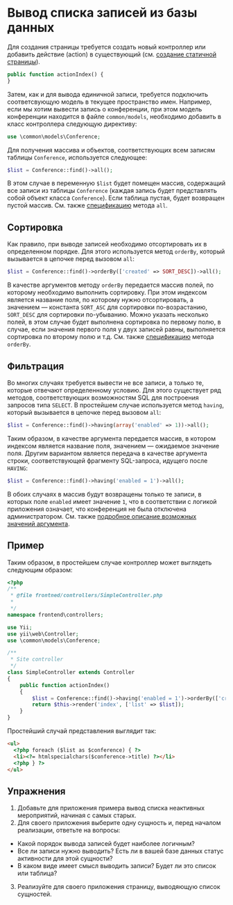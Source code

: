 # Вывод списка записей из базы данных

Для создания страницы требуется создать новый контроллер или добавить действие (action) в существующий (см. [создание статичной страницы](static.md)).

```php
public function actionIndex() {
}
```

Затем, как и для вывода единичной записи, требуется подключить соответсвующую модель в текущее пространство имен. Например, если мы хотим вывести запись о конференции, при этом модель конференции находится в файле `common/models`, необходимо добавить в класс контроллера следующую директиву:
```php
use \common\models\Conference;
```

Для получения массива и объектов, соответствующих всем записям таблицы `Conference`, используется следующее:

```php
$list = Conference::find()->all();
```

В этом случае в переменную `$list` будет помещен массив, содержащий все записи из таблицы `Conference` (каждая запись будет представлять собой объект класса `Conference`). Если таблица пустая, будет возвращен пустой массив. См. также [спецификацию](http://www.yiiframework.com/doc-2.0/yii-db-activequery.html#all()-detail) метода `all`.

## Сортировка

Как правило, при выводе записей необходимо отсортировать их в определенном порядке. Для этого используется метод `orderBy`, который вызывается в цепочке перед вызовом `all`:

```php
$list = Conference::find()->orderBy(['created' => SORT_DESC])->all();
```

В качестве аргументов методу `orderBy` передается массив полей, по которому необходимо выполнить сортировку. При этом индексом является название поля, по которому нужно отсортировать, а значением — константа `SORT_ASC` для сортировки по-возрастанию, `SORT_DESC` для сортировки по-убыванию. Можно указать несколько полей, в этом случае будет выполнена сортировка по первому полю, в случае, если значения первого поля у двух записей равны, выполняется сортировка по второму полю и т.д. См. также [спецификацию](http://www.yiiframework.com/doc-2.0/yii-db-querytrait.html#orderBy()-detail) метода `orderBy`.

## Фильтрация

Во многих случаях требуется вывести не все записи, а только те, которые отвечают определенному условию. Для этого существует ряд методов, соответствующих возможностям SQL для построения запросов типа `SELECT`. В простейшем случае используется метод `having`, который вызывается в цепочке перед вызовом `all`:

```php
$list = Conference::find()->having(array('enabled' => 1))->all();
```

Таким образом, в качестве аргумента передается массив, в котором индексом является название поля, значением — ожидаемое значение поля. Другим вариантом является передача в качестве аргумента строки, соответствующей фрагменту SQL-запроса, идущего после `HAVING`:

```php
$list = Conference::find()->having('enabled = 1')->all();
```
В обоих случаях в массив будут возвращены только те записи, в которых поле `enabled` имеет значение `1`, что в соответствии с логикой приложения означает, что конференция не была отключена администратором. См. также [подробное описание возможных значений аргумента](http://www.yiiframework.com/doc-2.0/yii-db-query.html#where()-detail).


## Пример
Таким образом, в простейшем случае контроллер может выглядеть следующим образом:
```php
<?php
/**
 * @file frontned/controllers/SimpleController.php
 * 
 */
namespace frontend\controllers;

use Yii;
use yii\web\Controller;
use \common\models\Conference;

/**
 * Site controller
 */
class SimpleController extends Controller
{
    public function actionIndex()
    {
        $list = Conference::find()->having('enabled = 1')->orderBy(['created' => SORT_DESC])->all();
        return $this->render('index', ['list' => $list]);
    }
}
```

Простейший случай представления выглядит так:
```html
<ul>
  <?php foreach ($list as $conference) { ?>
  <li><?= htmlspecialchars($conference->title) ?></li>
  <?php } ?>
</ul>
```

## Упражнения

1. Добавьте для приложения примера вывод списка неактивных мероприятий, начиная с самых старых.
2. Для своего приложения выберите одну сущность и, перед началом реализации, ответьте на вопросы:
 * Какой порядок вывода записей будет наиболее логичным?
 * Все ли записи нужно выводить? Есть ли в вашей базе данных статус активности для этой сущности?
 * В каком виде имеет смысл выводить записи? Будет ли это список или таблица?
3. Реализуйте для своего приложения страницу, выводяющую список сущностей.
